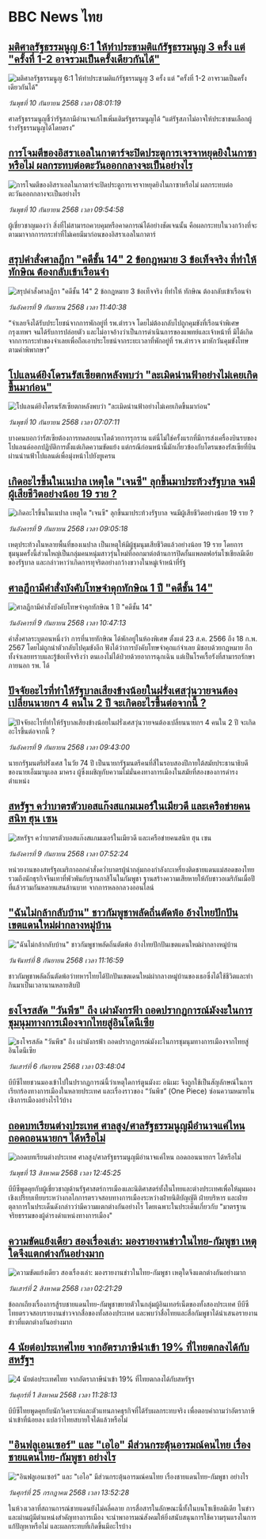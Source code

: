 # BBC News ไทย## [มติศาลรัฐธรรมนูญ 6:1 ให้ทำประชามติแก้รัฐธรรมนูญ 3 ครั้ง แต่ "ครั้งที่ 1-2 อาจรวมเป็นครั้งเดียวกันได้"](https://www.bbc.com/thai/articles/c62z7r6yy98o?at_medium=RSS&at_campaign=rss?at_campaign=githubrss)![มติศาลรัฐธรรมนูญ 6:1 ให้ทำประชามติแก้รัฐธรรมนูญ 3 ครั้ง แต่ "ครั้งที่ 1-2 อาจรวมเป็นครั้งเดียวกันได้"](https://ichef.bbci.co.uk/ace/ws/240/cpsprodpb/a352/live/058c3880-8e0d-11f0-8bee-8501c5d73579.jpg)_วันพุธที่ 10 กันยายน 2568 เวลา 08:01:19_ศาลรัฐธรรมนูญชี้ว่ารัฐสภามีอำนาจแก้ไขเพิ่มเติมรัฐธรรมนูญได้ “แต่รัฐสภาไม่อาจให้ประชาชนเลือกผู้ร่างรัฐธรรมนูญได้โดยตรง”## [การโจมตีของอิสราเอลในกาตาร์จะปิดประตูการเจรจาหยุดยิงในกาซาหรือไม่ ผลกระทบต่อตะวันออกกลางจะเป็นอย่างไร](https://www.bbc.com/thai/articles/c3w5ewze99eo?at_medium=RSS&at_campaign=rss?at_campaign=githubrss)![การโจมตีของอิสราเอลในกาตาร์จะปิดประตูการเจรจาหยุดยิงในกาซาหรือไม่ ผลกระทบต่อตะวันออกกลางจะเป็นอย่างไร](https://ichef.bbci.co.uk/ace/ws/240/cpsprodpb/b6c9/live/81ff2e30-8da5-11f0-bcbf-f3fb3e8bb0a7.jpg)_วันพุธที่ 10 กันยายน 2568 เวลา 09:54:58_ผู้เชี่ยวชาญมองว่า สิ่งที่ไม่สามารถควบคุมหรือคาดการณ์ได้อย่างชัดเจนนั้น คือผลกระทบในวงกว้างที่จะตามมาจากการกระทำที่ไม่เคยมีมาก่อนของอิสราเอลในกาตาร์## [สรุปคำสั่งศาลฎีกา "คดีชั้น 14" 2 ข้อกฎหมาย 3 ข้อเท็จจริง ที่ทำให้ ทักษิณ ต้องกลับเข้าเรือนจำ](https://www.bbc.com/thai/articles/c147l4ryx3yo?at_medium=RSS&at_campaign=rss?at_campaign=githubrss)![สรุปคำสั่งศาลฎีกา "คดีชั้น 14" 2 ข้อกฎหมาย 3 ข้อเท็จจริง ที่ทำให้ ทักษิณ ต้องกลับเข้าเรือนจำ](https://ichef.bbci.co.uk/ace/ws/240/cpsprodpb/f683/live/0f56f340-8de1-11f0-afc4-b732fbd29d20.jpg)_วันอังคารที่ 9 กันยายน 2568 เวลา 11:40:38_“จำเลยจึงได้รับประโยชน์จากการพักอยู่ที่ รพ.ตำรวจ โดยไม่ต้องกลับไปถูกคุมขังที่เรือนจำพิเศษกรุงเทพฯ จนได้รับการปล่อยตัว และไม่อาจอ้างว่าเป็นการดำเนินการของแพทย์และเจ้าหน้าที่ มิได้เกิดจากการกระทำของจำเลยเพื่อถือเอาประโยชน์จากระยะเวลาที่พักอยู่ที่ รพ.ตำรวจ มาหักวันคุมขังโทษตามคำพิพากษา”## [โปแลนด์ยิงโดรนรัสเซียตกหลังพบว่า "ละเมิดน่านฟ้าอย่างไม่เคยเกิดขึ้นมาก่อน"](https://www.bbc.com/thai/articles/cvg9p5nenl2o?at_medium=RSS&at_campaign=rss?at_campaign=githubrss)![โปแลนด์ยิงโดรนรัสเซียตกหลังพบว่า "ละเมิดน่านฟ้าอย่างไม่เคยเกิดขึ้นมาก่อน"](https://ichef.bbci.co.uk/ace/ws/240/cpsprodpb/d3a5/live/189453c0-8e05-11f0-9f52-518f0cda8f56.jpg)_วันพุธที่ 10 กันยายน 2568 เวลา 07:07:11_บางคนบอกว่ารัสเซียต้องการทดสอบนาโตด้วยการรุกราน แต่นี่ไม่ใช่ครั้งแรกที่มีการส่งเครื่องบินรบของโปแลนด์ออกปฏิบัติการตั้งแต่เกิดความขัดแย้ง แต่กรณีก่อนหน้านี้มักเกี่ยวข้องกับโดรนของรัสเซียที่บินผ่านน่านฟ้าโปแลนด์เพื่อมุ่งหน้าไปยังยูเครน## [เกิดอะไรขึ้นในเนปาล เหตุใด "เจนซี" ลุกขึ้นมาประท้วงรัฐบาล จนมีผู้เสียชีวิตอย่างน้อย 19 ราย ?](https://www.bbc.com/thai/articles/cgl19z573yro?at_medium=RSS&at_campaign=rss?at_campaign=githubrss)![เกิดอะไรขึ้นในเนปาล เหตุใด "เจนซี" ลุกขึ้นมาประท้วงรัฐบาล จนมีผู้เสียชีวิตอย่างน้อย 19 ราย ?](https://ichef.bbci.co.uk/ace/ws/240/cpsprodpb/95f3/live/81e2ff40-8cd7-11f0-b391-6936825093bd.jpg)_วันอังคารที่ 9 กันยายน 2568 เวลา 09:05:18_เหตุประท้วงในหลายพื้นที่ของเนปาล เป็นเหตุให้มีผู้ชุมนุมเสียชีวิตแล้วอย่างน้อย 19 ราย โดยการชุมนุมครั้งนี้ส่วนใหญ่เป็นกลุ่มคนหนุ่มสาวรุ่นใหม่ที่ออกมาต่อต้านการปิดกั้นแพลตฟอร์มโซเชียลมีเดียของรัฐบาล และกล่าวหาว่าเกิดการทุจริตอย่างกว้างขวางในหมู่เจ้าหน้าที่รัฐ## [ศาลฎีกามีคำสั่งบังคับโทษจำคุกทักษิณ 1 ปี "คดีชั้น 14"](https://www.bbc.com/thai/articles/cm2z0j84gzvo?at_medium=RSS&at_campaign=rss?at_campaign=githubrss)![ศาลฎีกามีคำสั่งบังคับโทษจำคุกทักษิณ 1 ปี "คดีชั้น 14"](https://ichef.bbci.co.uk/ace/ws/240/cpsprodpb/645c/live/218eb6b0-8d4b-11f0-8e22-39e292c56fc5.jpg)_วันอังคารที่ 9 กันยายน 2568 เวลา 10:47:13_คำสั่งศาลระบุตอนหนึ่งว่า การที่นายทักษิณ ได้พักอยู่ในห้องพิเศษ ตั้งแต่ 23 ส.ค. 2566 ถึง 18 ก.พ. 2567 โดยไม่ถูกนำตัวกลับไปคุมขังอีก ฟังได้ว่าการบังคับโทษจำคุกแก่จำเลย มิชอบด้วยกฎหมาย อีกทั้งจำเลยทราบและรู้ข้อเท็จจริงว่า ตนเองไม่ได้ป่วยด้วยอาการฉุกเฉิน แต่เป็นโรคเรื้อรังที่สามารถรักษาภายนอก รพ. ได้## [ปัจจัยอะไรที่ทำให้รัฐบาลเสียงข้างน้อยในฝรั่งเศสวุ่นวายจนต้องเปลี่ยนนายกฯ 4 คนใน 2 ปี จะเกิดอะไรขึ้นต่อจากนี้ ?](https://www.bbc.com/thai/articles/cly678eegzko?at_medium=RSS&at_campaign=rss?at_campaign=githubrss)![ปัจจัยอะไรที่ทำให้รัฐบาลเสียงข้างน้อยในฝรั่งเศสวุ่นวายจนต้องเปลี่ยนนายกฯ 4 คนใน 2 ปี จะเกิดอะไรขึ้นต่อจากนี้ ?](https://ichef.bbci.co.uk/ace/ws/240/cpsprodpb/9c09/live/aeaddfa0-8cc2-11f0-aff0-010617e09ce9.jpg)_วันอังคารที่ 9 กันยายน 2568 เวลา 09:43:00_นายกรัฐมนตรีฝรั่งเศส ในวัย 74 ปี เป็นนายกรัฐมนตรีคนที่สี่ในรอบสองปีภายใต้สมัยประธานาธิบดีของนายเอ็มมานูเอล มาครง ผู้ซึ่งเผชิญกับความไม่มั่นคงทางการเมืองในสมัยที่สองของการดำรงตำแหน่ง## [สหรัฐฯ คว่ำบาตรตัวบอสแก๊งสแกมเมอร์ในเมียวดี และเครือข่ายคนสนิท ฮุน เซน](https://www.bbc.com/thai/articles/cr70v0nvk4xo?at_medium=RSS&at_campaign=rss?at_campaign=githubrss)![สหรัฐฯ คว่ำบาตรตัวบอสแก๊งสแกมเมอร์ในเมียวดี และเครือข่ายคนสนิท ฮุน เซน](https://ichef.bbci.co.uk/ace/ws/240/cpsprodpb/9c52/live/df484d10-8d46-11f0-b391-6936825093bd.jpg)_วันอังคารที่ 9 กันยายน 2568 เวลา 07:52:24_หน่วยงานของสหรัฐอเมริกาออกคำสั่งคว่ำบาตรผู้นำกลุ่มกองกำลังกะเหรี่ยงติดชายแดนแม่สอดของไทย รวมถึงนักธุรกิจจีนเทาที่พัวพันกับฐานกาสิโนในกัมพูชา ฐานสร้างความเสียหายให้กับชาวอเมริกันเมื่อปีที่แล้วรวมกันหลายแสนล้านบาท จากการหลอกลวงออนไลน์## ["ฉันไม่กล้ากลับบ้าน" ชาวกัมพูชาพลัดถิ่นตัดพ้อ อ้างไทยปักปันเขตแดนใหม่ผ่ากลางหมู่บ้าน](https://www.bbc.com/thai/articles/c0r0gr8pwj2o?at_medium=RSS&at_campaign=rss?at_campaign=githubrss)!["ฉันไม่กล้ากลับบ้าน" ชาวกัมพูชาพลัดถิ่นตัดพ้อ อ้างไทยปักปันเขตแดนใหม่ผ่ากลางหมู่บ้าน](https://ichef.bbci.co.uk/ace/ws/240/cpsprodpb/9db6/live/1efacf30-8a47-11f0-9cf6-cbf3e73ce2b9.jpg)_วันจันทร์ที่ 8 กันยายน 2568 เวลา 11:16:59_ชาวกัมพูชาพลัดถิ่นตัดพ้อว่าทหารไทยได้ปักปันเขตเดนใหม่ผ่ากลางหมู่บ้านของเธอซึ่งได้ใช้ชีวิตและทำกินมาเป็นเวลานานหลายสิบปี## [ธงโจรสลัด "วันพีซ" ถึง เผ่ามังกรฟ้า ถอดปรากฏการณ์มังงะในการชุมนุมทางการเมืองจากไทยสู่อินโดนีเซีย](https://www.bbc.com/thai/articles/cm2123j7vlyo?at_medium=RSS&at_campaign=rss?at_campaign=githubrss)![ธงโจรสลัด "วันพีซ" ถึง เผ่ามังกรฟ้า ถอดปรากฏการณ์มังงะในการชุมนุมทางการเมืองจากไทยสู่อินโดนีเซีย](https://ichef.bbci.co.uk/ace/ws/240/cpsprodpb/5ae3/live/e67034c0-87bc-11f0-84c8-99de564f0440.jpg)_วันเสาร์ที่ 6 กันยายน 2568 เวลา 03:48:04_บีบีซีไทยชวนมองเข้าไปในปรากฏการณ์นี้ว่าเหตุใดการ์ตูนมังงะ อนิเมะ จึงถูกใช้เป็นสัญลักษณ์ในการเรียกร้องทางการเมืองในหลายประเทศ และเรื่องราวของ “วันพีซ” (One Piece)  ซ่อนความหมายในเชิงการเมืองอย่างไรไว้บ้าง## [ถอดบทเรียนต่างประเทศ ศาลสูง/ศาลรัฐธรรมนูญมีอำนาจแค่ไหน ถอดถอนนายกฯ ได้หรือไม่](https://www.bbc.com/thai/articles/c2d02kj6rkdo?at_medium=RSS&at_campaign=rss?at_campaign=githubrss)![ถอดบทเรียนต่างประเทศ ศาลสูง/ศาลรัฐธรรมนูญมีอำนาจแค่ไหน ถอดถอนนายกฯ ได้หรือไม่](https://ichef.bbci.co.uk/ace/ws/240/cpsprodpb/eb0e/live/3394c3e0-6154-11f0-9ac1-7909829e72c5.png)_วันพุธที่ 13 สิงหาคม 2568 เวลา 12:45:25_บีบีซีพูดคุยกับผู้เชี่ยวชาญด้านรัฐศาสตร์การเมืองและนิติศาสตร์ทั้งในไทยและต่างประเทศเพื่อให้มุมมองเชิงเปรียบเทียบระหว่างกลไกการตรวจสอบทางการเมืองระหว่างฝ่ายนิติบัญญัติ ฝ่ายบริหาร และฝ่ายตุลาการในประเด็นดังกล่าวว่ามีความแตกต่างกันอย่างไร โดยเฉพาะในประเด็นเกี่ยวกับ "มาตรฐานจริยธรรมของผู้ดำรงดำแหน่งทางการเมือง"## [ความขัดแย้งเดียว สองเรื่องเล่า: มองรายงานข่าวในไทย-กัมพูชา เหตุใดจึงแตกต่างกันอย่างมาก](https://www.bbc.com/thai/articles/ckgj9nj8q2yo?at_medium=RSS&at_campaign=rss?at_campaign=githubrss)![ความขัดแย้งเดียว สองเรื่องเล่า: มองรายงานข่าวในไทย-กัมพูชา เหตุใดจึงแตกต่างกันอย่างมาก](https://ichef.bbci.co.uk/ace/ws/240/cpsprodpb/c720/live/35ac2d10-6f48-11f0-af20-030418be2ca5.jpg)_วันเสาร์ที่ 2 สิงหาคม 2568 เวลา 02:21:29_ข้อถกเถียงเรื่องการสู้รบชายแดนไทย-กัมพูชาขยายตัวในกลุ่มผู้อินเทอร์เน็ตของทั้งสองประเทศ บีบีซีไทยตรวจสอบรายงานข่าวจากสื่อของทั้งสองประเทศ และพบว่าสื่อไทยและสื่อกัมพูชาได้นำเสนอรายงานข่าวที่แตกต่างกันอย่างมาก## [4 นัยต่อประเทศไทย จากอัตราภาษีนำเข้า 19% ที่ไทยตกลงได้กับสหรัฐฯ](https://www.bbc.com/thai/articles/c93982k10k5o?at_medium=RSS&at_campaign=rss?at_campaign=githubrss)![4 นัยต่อประเทศไทย จากอัตราภาษีนำเข้า 19% ที่ไทยตกลงได้กับสหรัฐฯ](https://ichef.bbci.co.uk/ace/ws/240/cpsprodpb/c593/live/72a04090-6ebb-11f0-af20-030418be2ca5.jpg)_วันศุกร์ที่ 1 สิงหาคม 2568 เวลา 11:28:13_บีบีซีไทยพูดคุยกับนักวิเคราะห์และตัวแทนภาคธุรกิจที่ได้รับผลกระทบจริง เพื่อตอบคำถามว่าอัตราภาษีนำเข้าที่น้อยลง แปลว่าไทยสบายใจได้แล้วหรือไม่## ["อินฟลูเอนเซอร์" และ "เอไอ" มีส่วนกระตุ้นอารมณ์คนไทย เรื่องชายแดนไทย-กัมพูชา อย่างไร](https://www.bbc.com/thai/articles/cj0m0d7gm88o?at_medium=RSS&at_campaign=rss?at_campaign=githubrss)!["อินฟลูเอนเซอร์" และ "เอไอ" มีส่วนกระตุ้นอารมณ์คนไทย เรื่องชายแดนไทย-กัมพูชา อย่างไร](https://ichef.bbci.co.uk/ace/ws/240/cpsprodpb/f22e/live/76f14110-695e-11f0-89ea-4d6f9851f623.jpg)_วันศุกร์ที่ 25 กรกฎาคม 2568 เวลา 13:52:28_ในห้วงเวลาที่สถานการณ์ชายแดนยังไม่คลี่คลาย การสื่อสารในลักษณะนี้ทั้งในบนโซเชียลมีเดีย ในข่าว และผ่านผู้มีตำแหน่งสำคัญทางการเมือง จะนำพาอารมณ์สังคมให้ยิ่งสนับสนุนการใช้ความรุนแรงในการแก้ปัญหาหรือไม่ และผลกระทบที่เกิดขึ้นมีอะไรบ้าง